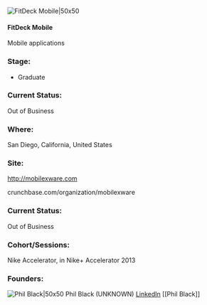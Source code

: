 

![FitDeck Mobile|50x50](https://apimg.techstars.com/connect/images/image_files/530e/52bb/2155/f723/8500/0002/original/fitdeck.jpg)

#### FitDeck Mobile
Mobile applications

### Stage: 
 - Graduate 

### Current Status: 
Out of Business

### Where:
San Diego, California, United States

### Site:
http://mobilexware.com



crunchbase.com/organization/mobilexware

### Current Status: 
Out of Business

### Cohort/Sessions: 
Nike Accelerator, in Nike+ Accelerator 2013

### Founders: 

![Phil Black|50x50](https://s3.amazonaws.com/photos.angel.co/users/290790-medium_jpg?1366850661) Phil Black (UNKNOWN) [LinkedIn](https://linkedin.com/in/philipablack) [[Phil Black]]


